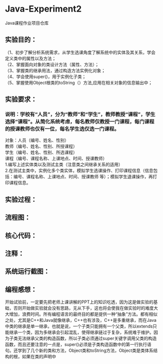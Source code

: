 # Java-Experiment2
  Java课程作业项目仓库
  
## 实验目的：
  （1、初步了解分析系统需求，从学生选课角度了解系统中的实体及其关系，学会定义类中的属性以及方法；  
  （2、掌握面向对象的类设计方法（属性、方法）；  
  （3、掌握类的继承用法，通过构造方法实例化对象；  
  （4、学会使用super()，用于实例化子类；  
  （5、掌握使用Object根类的toString（）方法,应用在相关对象的信息输出中；  

## 实验要求：
  ### 说明：学校有“人员”，分为“教师”和“学生”，教师教授“课程”，学生选择“课程”。从简化系统考虑，每名教师仅教授一门课程，每门课程的授课教师也仅有一位，每名学生选仅选一门课程。  
  对象：人员（编号、姓名、性别）  
        教师（编号、姓名、性别、所授课程）  
	学生（编号、姓名、性别、所选课程）  
	课程（编号、课程名称、上课地点、时间、授课教师）  
  1.编写上述实体类以及测试主类（注意类之间继承关系的适用）  
  2.在测试主类中，实例化多个类实体，模拟学生选课操作、打印课程信息（信息包括：编号、课程名称、上课地点、时间、授课教师 等）；模拟学生退课操作，再打印课程信息。  

## 实验过程：
## 流程图：
## 核心代码：
## 注释：
## 系统运行截图：
## 编程感想：
   开始试验前，一定要先把老师上课讲解的PPT上的知识吃透，因为这是做实验的基础，否则开始做实验就会没有思路，无从下手，这也将会使我在做实验时的难度大大增加，浪费时间。所有编程语言的最终目的都是提供一种“抽象”方法。都有相似之处，尤其是C++和Java就像继承，C++也有涉及，C++是多重继承，而在Java中类的继承是单一继承，也就是说，一个子类只能拥有一个父类，所以extends只能继承一个类，因为多继承会引起混乱，使得继承链过于复杂，系统难于维护。因为子类无法继承父类的构造函数，所以子类必须通过super关键字调用父类的构造函数，而且还要注意的一点是，super()必须是子类构造函数中的第一行执行语句。还学到了几个新的类和方法，Object类和toString方法，Object类是类体系结构的根，如果在类的声明中
